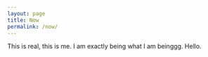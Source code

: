 ```yaml
---
layout: page
title: Now
permalink: /now/
---
```

This is real, this is me. I am exactly being what I am beinggg. Hello.